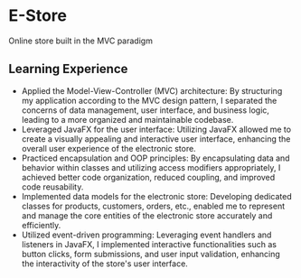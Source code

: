 # E-Store

Online store built in the MVC paradigm

## Learning Experience

- Applied the Model-View-Controller (MVC) architecture: By structuring my application according to the MVC design pattern, I separated the concerns of data management, user interface, and business logic, leading to a more organized and maintainable codebase.
- Leveraged JavaFX for the user interface: Utilizing JavaFX allowed me to create a visually appealing and interactive user interface, enhancing the overall user experience of the electronic store.
- Practiced encapsulation and OOP principles: By encapsulating data and behavior within classes and utilizing access modifiers appropriately, I achieved better code organization, reduced coupling, and improved code reusability.
- Implemented data models for the electronic store: Developing dedicated classes for products, customers, orders, etc., enabled me to represent and manage the core entities of the electronic store accurately and efficiently.
- Utilized event-driven programming: Leveraging event handlers and listeners in JavaFX, I implemented interactive functionalities such as button clicks, form submissions, and user input validation, enhancing the interactivity of the store's user interface.
